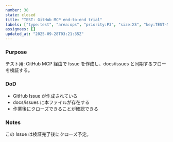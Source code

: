 ```yaml
---
number: 38
state: closed
title: "TEST: GitHub MCP end-to-end trial"
labels: ["type:test", "area:ops", "priority:P3", "size:XS", "key:TEST-MCP"]
assignees: []
updated_at: "2025-09-28T03:21:35Z"
---
```

### Purpose
テスト用: GitHub MCP 経由で Issue を作成し、docs/issues と同期するフローを検証する。

### DoD
- GitHub Issue が作成されている
- docs/issues に本ファイルが存在する
- 作業後にクローズできることが確認できる

### Notes
この Issue は検証完了後にクローズ予定。
